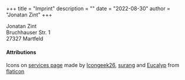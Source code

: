 +++
title = "Imprint"
description = ""
date = "2022-08-30"
author = "Jonatan Zint"
+++

Jonatan Zint  
Bruchhauser Str. 1  
27327 Martfeld

#### Attributions

Icons on [services page](/en/services) made by [Icongeek26](https://www.flaticon.com/authors/icongeek26), [surang](https://www.flaticon.com/authors/surang) and [Eucalyp](https://www.flaticon.com/authors/eucalyp) from [flaticon](https://www.flaticon.com/)
